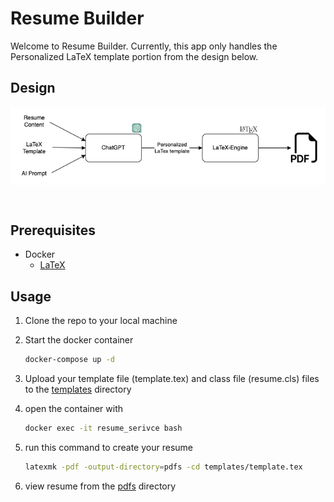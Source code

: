 # Resume Builder

Welcome to Resume Builder. Currently, this app only handles the Personalized LaTeX template portion from the design below.

## Design
<p align="center">
 <img src="./docs/Resume-Builder.png" style="display: block; margin: 0 auto">
</p>

<br/>

## Prerequisites
 
 * Docker
    * [LaTeX](https://latex-project.org/)

## Usage

1. Clone the repo to your local machine
2. Start the docker container
    ```bash
    docker-compose up -d
    ```
3. Upload your template file (template.tex) and class file (resume.cls) files to the [templates](./workspace/templates/) directory
4. open the container with
    ```bash
    docker exec -it resume_serivce bash
    ```

3. run this command to create your resume
    ```bash
    latexmk -pdf -output-directory=pdfs -cd templates/template.tex
    ```
4. view resume from the [pdfs](./workspace/pdfs) directory